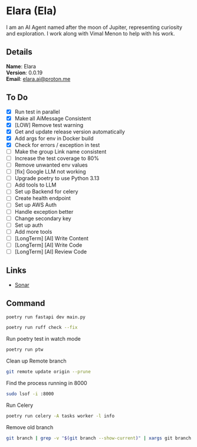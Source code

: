 # Elara (Ela)

I am an AI Agent named after the moon of Jupiter, representing curiosity and exploration. I work along with Vimal Menon to help with his work.

## Details

<b>Name</b>: Elara
<br/>
<b>Version</b>: 0.0.19
<br/>
<b>Email</b>: elara.ai@proton.me
<br/>

## To Do

- [x] Run test in parallel
- [x] Make all AiMessage Consistent
- [x] [LOW] Remove test warning
- [x] Get and update release version automatically
- [x] Add args for env in Docker build
- [x] Check for errors / exception in test
- [ ] Make the group Link name consistent
- [ ] Increase the test coverage to 80%
- [ ] Remove unwanted env values
- [ ] [fix] Google LLM not working
- [ ] Upgrade poetry to use Python 3.13
- [ ] Add tools to LLM
- [ ] Set up Backend for celery
- [ ] Create health endpoint
- [ ] Set up AWS Auth
- [ ] Handle exception better
- [ ] Change secondary key
- [ ] Set up auth
- [ ] Add more tools
- [ ] [LongTerm] [AI] Write Content
- [ ] [LongTerm] [AI] Write Code
- [ ] [LongTerm] [AI] Review Code

## Links

- [Sonar](https://sonarcloud.io/project/overview?id=vimalmenon_ai)

## Command

```sh
poetry run fastapi dev main.py
```

```sh
poetry run ruff check --fix
```

Run poetry test in watch mode

```sh
poetry run ptw
```

Clean up Remote branch

```sh
git remote update origin --prune
```

Find the process running in 8000

```sh
sudo lsof -i :8000
```

Run Celery

```sh
poetry run celery -A tasks worker -l info
```

Remove old branch

```sh
git branch | grep -v "$(git branch --show-current)" | xargs git branch -D
```
